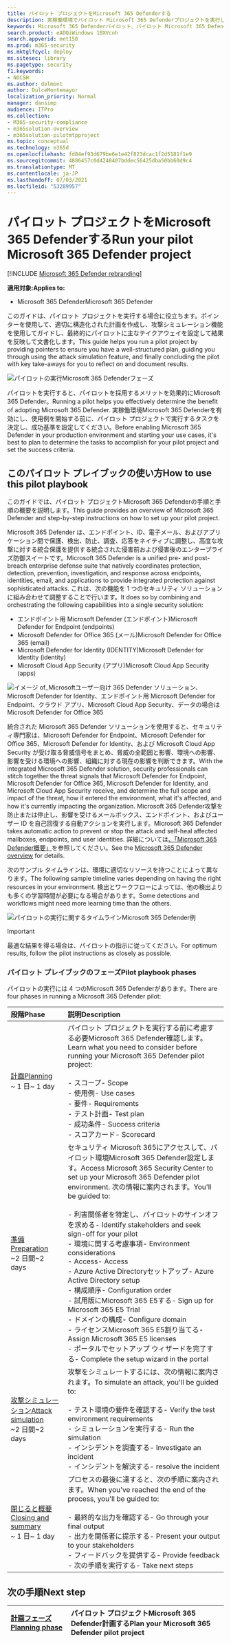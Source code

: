 ```yaml
---
title: パイロット プロジェクトをMicrosoft 365 Defenderする
description: 実稼働環境でパイロット Microsoft 365 Defenderプロジェクトを実行して、プロジェクトのメリットと導入を効果的にMicrosoft 365 Defender。
keywords: Microsoft 365 Defenderパイロット、パイロット Microsoft 365 Defender プロジェクトの実行、実稼働での Microsoft 365 Defender の評価、Microsoft 365 Defender パイロット プロジェクト、サイバーセキュリティ、高度な永続的な脅威、エンタープライズ セキュリティ、デバイス、デバイス、ID、ユーザー、データ、アプリケーション、インシデント、自動調査と修復、高度な狩猟
search.product: eADQiWindows 10XVcnh
search.appverid: met150
ms.prod: m365-security
ms.mktglfcycl: deploy
ms.sitesec: library
ms.pagetype: security
f1.keywords:
- NOCSH
ms.author: dolmont
author: DulceMontemayor
localization_priority: Normal
manager: dansimp
audience: ITPro
ms.collection:
- M365-security-compliance
- m365solution-overview
- m365solution-pilotmtpproject
ms.topic: conceptual
ms.technology: m365d
ms.openlocfilehash: fd84ef93d679be6e1e42f823dcac1f2d5181f1e9
ms.sourcegitcommit: 4886457c0d4248407bddec56425dba50bb60d9c4
ms.translationtype: MT
ms.contentlocale: ja-JP
ms.lasthandoff: 07/03/2021
ms.locfileid: "53289957"
---
```

# <a name="run-your-pilot-microsoft-365-defender-project"></a><span data-ttu-id="eed4f-104">パイロット プロジェクトをMicrosoft 365 Defenderする</span><span class="sxs-lookup"><span data-stu-id="eed4f-104">Run your pilot Microsoft 365 Defender project</span></span> 

[!INCLUDE [Microsoft 365 Defender rebranding](../includes/microsoft-defender.md)]


<span data-ttu-id="eed4f-105">**適用対象:**</span><span class="sxs-lookup"><span data-stu-id="eed4f-105">**Applies to:**</span></span>
- <span data-ttu-id="eed4f-106">Microsoft 365 Defender</span><span class="sxs-lookup"><span data-stu-id="eed4f-106">Microsoft 365 Defender</span></span>


<span data-ttu-id="eed4f-107">このガイドは、パイロット プロジェクトを実行する場合に役立ちます。ポインターを使用して、適切に構造化された計画を作成し、攻撃シミュレーション機能を使用してガイドし、最終的にパイロットに主なテイクアウェイを設定して結果を反映して文書化します。</span><span class="sxs-lookup"><span data-stu-id="eed4f-107">This guide helps you run a pilot project by providing pointers to ensure you have a well-structured plan, guiding you through using the attack simulation feature, and finally concluding the pilot with key take-aways for you to reflect on and document results.</span></span>

![パイロットの実行Microsoft 365 Defenderフェーズ](../../media/pilotphases.png)


<span data-ttu-id="eed4f-109">パイロットを実行すると、パイロットを採用するメリットを効果的にMicrosoft 365 Defender。</span><span class="sxs-lookup"><span data-stu-id="eed4f-109">Running a pilot helps you effectively determine the benefit of adopting Microsoft 365 Defender.</span></span> <span data-ttu-id="eed4f-110">実稼働環境Microsoft 365 Defenderを有効にし、使用例を開始する前に、パイロット プロジェクトで実行するタスクを決定し、成功基準を設定してください。</span><span class="sxs-lookup"><span data-stu-id="eed4f-110">Before enabling Microsoft 365 Defender in your production environment and starting your use cases, it's best to plan to determine the tasks to accomplish for your pilot project and set the success criteria.</span></span> 


## <a name="how-to-use-this-pilot-playbook"></a><span data-ttu-id="eed4f-111">このパイロット プレイブックの使い方</span><span class="sxs-lookup"><span data-stu-id="eed4f-111">How to use this pilot playbook</span></span>

<span data-ttu-id="eed4f-112">このガイドでは、パイロット プロジェクトMicrosoft 365 Defenderの手順と手順の概要を説明します。</span><span class="sxs-lookup"><span data-stu-id="eed4f-112">This guide provides an overview of Microsoft 365 Defender and step-by-step instructions on how to set up your pilot project.</span></span> 

<span data-ttu-id="eed4f-113">Microsoft 365 Defender は、エンドポイント、ID、電子メール、およびアプリケーション間で保護、検出、防止、調査、応答をネイティブに調整し、高度な攻撃に対する統合保護を提供する統合された侵害前および侵害後のエンタープライズ防御スイートです。</span><span class="sxs-lookup"><span data-stu-id="eed4f-113">Microsoft 365 Defender is a unified pre- and post-breach enterprise defense suite that natively coordinates protection, detection, prevention, investigation, and response across endpoints, identities, email, and applications to provide integrated protection against sophisticated attacks.</span></span> <span data-ttu-id="eed4f-114">これは、次の機能を 1 つのセキュリティ ソリューションに組み合わせて調整することで行います。</span><span class="sxs-lookup"><span data-stu-id="eed4f-114">It does so by combining and orchestrating the following capabilities into a single security solution:</span></span>

- <span data-ttu-id="eed4f-115">エンドポイント用 Microsoft Defender (エンドポイント)</span><span class="sxs-lookup"><span data-stu-id="eed4f-115">Microsoft Defender for Endpoint (endpoints)</span></span>
- <span data-ttu-id="eed4f-116">Microsoft Defender for Office 365 (メール)</span><span class="sxs-lookup"><span data-stu-id="eed4f-116">Microsoft Defender for Office 365 (email)</span></span>
- <span data-ttu-id="eed4f-117">Microsoft Defender for Identity (IDENTITY)</span><span class="sxs-lookup"><span data-stu-id="eed4f-117">Microsoft Defender for Identity (identity)</span></span>
- <span data-ttu-id="eed4f-118">Microsoft Cloud App Security (アプリ)</span><span class="sxs-lookup"><span data-stu-id="eed4f-118">Microsoft Cloud App Security (apps)</span></span>

![イメージ of_Microsoftユーザー向け 365 Defender ソリューション、Microsoft Defender for Identity、エンドポイント用 Microsoft Defender for Endpoint、クラウド アプリ、Microsoft Cloud App Security、データの場合は Microsoft Defender for Office 365](../../media/mtp/m365pillars.png)

<span data-ttu-id="eed4f-120">統合された Microsoft 365 Defender ソリューションを使用すると、セキュリティ専門家は、Microsoft Defender for Endpoint、Microsoft Defender for Office 365、Microsoft Defender for Identity、および Microsoft Cloud App Security が受け取る脅威信号をまとめ、脅威の全範囲と影響、環境への影響、影響を受ける環境への影響、組織に対する現在の影響を判断できます。</span><span class="sxs-lookup"><span data-stu-id="eed4f-120">With the integrated Microsoft 365 Defender solution, security professionals can stitch together the threat signals that Microsoft Defender for Endpoint, Microsoft Defender for Office 365, Microsoft Defender for Identity, and Microsoft Cloud App Security receive, and determine the full scope and impact of the threat, how it entered the environment, what it's affected, and how it's currently impacting the organization.</span></span> <span data-ttu-id="eed4f-121">Microsoft 365 Defender攻撃を防止または停止し、影響を受けるメールボックス、エンドポイント、およびユーザー ID を自己回復する自動アクションを実行します。</span><span class="sxs-lookup"><span data-stu-id="eed4f-121">Microsoft 365 Defender takes automatic action to prevent or stop the attack and self-heal affected mailboxes, endpoints, and user identities.</span></span> <span data-ttu-id="eed4f-122">詳細については[、「Microsoft 365 Defender概要」](microsoft-365-defender.md)を参照してください。</span><span class="sxs-lookup"><span data-stu-id="eed4f-122">See the [Microsoft 365 Defender overview](microsoft-365-defender.md) for details.</span></span>

<span data-ttu-id="eed4f-123">次のサンプル タイムラインは、環境に適切なリソースを持つことによって異なります。</span><span class="sxs-lookup"><span data-stu-id="eed4f-123">The following sample timeline varies depending on having the right resources in your environment.</span></span> <span data-ttu-id="eed4f-124">検出とワークフローによっては、他の検出よりも多くの学習時間が必要になる場合があります。</span><span class="sxs-lookup"><span data-stu-id="eed4f-124">Some detections and workflows might need more learning time than the others.</span></span>

![パイロットの実行に関するタイムラインMicrosoft 365 Defender例](../../media/phase-diagrams/pilot-phases.png)

> [!IMPORTANT]
> <span data-ttu-id="eed4f-126">最適な結果を得る場合は、パイロットの指示に従ってください。</span><span class="sxs-lookup"><span data-stu-id="eed4f-126">For optimum results, follow the pilot instructions as closely as possible.</span></span>

### <a name="pilot-playbook-phases"></a><span data-ttu-id="eed4f-127">パイロット プレイブックのフェーズ</span><span class="sxs-lookup"><span data-stu-id="eed4f-127">Pilot playbook phases</span></span>

<span data-ttu-id="eed4f-128">パイロットの実行には 4 つのMicrosoft 365 Defenderがあります。</span><span class="sxs-lookup"><span data-stu-id="eed4f-128">There are four phases in running a Microsoft 365 Defender pilot:</span></span>

|<span data-ttu-id="eed4f-129">段階</span><span class="sxs-lookup"><span data-stu-id="eed4f-129">Phase</span></span> | <span data-ttu-id="eed4f-130">説明</span><span class="sxs-lookup"><span data-stu-id="eed4f-130">Description</span></span> |
|:-------|:-----|
| [<span data-ttu-id="eed4f-131">計画</span><span class="sxs-lookup"><span data-stu-id="eed4f-131">Planning</span></span>](m365d-pilot-plan.md)<br> <span data-ttu-id="eed4f-132">~ 1 日</span><span class="sxs-lookup"><span data-stu-id="eed4f-132">~ 1 day</span></span>| <span data-ttu-id="eed4f-133">パイロット プロジェクトを実行する前に考慮する必要Microsoft 365 Defender確認します。</span><span class="sxs-lookup"><span data-stu-id="eed4f-133">Learn what you need to consider before running your Microsoft 365 Defender pilot project:</span></span> <br><br><span data-ttu-id="eed4f-134">- スコープ</span><span class="sxs-lookup"><span data-stu-id="eed4f-134">- Scope</span></span> <br> <span data-ttu-id="eed4f-135">- 使用例</span><span class="sxs-lookup"><span data-stu-id="eed4f-135">- Use cases</span></span> <br><span data-ttu-id="eed4f-136">- 要件</span><span class="sxs-lookup"><span data-stu-id="eed4f-136">- Requirements</span></span> <br><span data-ttu-id="eed4f-137">- テスト計画</span><span class="sxs-lookup"><span data-stu-id="eed4f-137">- Test plan</span></span> <br> <span data-ttu-id="eed4f-138">- 成功条件</span><span class="sxs-lookup"><span data-stu-id="eed4f-138">- Success criteria</span></span> <br> <span data-ttu-id="eed4f-139">- スコアカード</span><span class="sxs-lookup"><span data-stu-id="eed4f-139">- Scorecard</span></span> 
| [<span data-ttu-id="eed4f-140">準備</span><span class="sxs-lookup"><span data-stu-id="eed4f-140">Preparation</span></span>](m365d-evaluation.md) <br><span data-ttu-id="eed4f-141">~2 日間</span><span class="sxs-lookup"><span data-stu-id="eed4f-141">~2 days</span></span>|  <span data-ttu-id="eed4f-142">セキュリティ Microsoft 365にアクセスして、パイロット環境Microsoft 365 Defender設定します。</span><span class="sxs-lookup"><span data-stu-id="eed4f-142">Access Microsoft 365 Security Center to set up your Microsoft 365 Defender pilot  environment.</span></span> <span data-ttu-id="eed4f-143">次の情報に案内されます。</span><span class="sxs-lookup"><span data-stu-id="eed4f-143">You'll be guided to:</span></span><br><br><span data-ttu-id="eed4f-144">- 利害関係者を特定し、パイロットのサインオフを求める</span><span class="sxs-lookup"><span data-stu-id="eed4f-144">- Identify stakeholders and seek sign-off for your pilot</span></span> <br> <span data-ttu-id="eed4f-145">- 環境に関する考慮事項</span><span class="sxs-lookup"><span data-stu-id="eed4f-145">- Environment considerations</span></span> <br><span data-ttu-id="eed4f-146">- Access</span><span class="sxs-lookup"><span data-stu-id="eed4f-146">- Access</span></span> <br><span data-ttu-id="eed4f-147">- Azure Active Directoryセットアップ</span><span class="sxs-lookup"><span data-stu-id="eed4f-147">- Azure Active Directory setup</span></span> <br> <span data-ttu-id="eed4f-148">- 構成順序</span><span class="sxs-lookup"><span data-stu-id="eed4f-148">- Configuration order</span></span> <br> <span data-ttu-id="eed4f-149">- 試用版にMicrosoft 365 E5する</span><span class="sxs-lookup"><span data-stu-id="eed4f-149">- Sign up for Microsoft 365 E5 Trial</span></span> <br> <span data-ttu-id="eed4f-150">- ドメインの構成</span><span class="sxs-lookup"><span data-stu-id="eed4f-150">- Configure domain</span></span> <br><span data-ttu-id="eed4f-151">- ライセンスMicrosoft 365 E5割り当てる</span><span class="sxs-lookup"><span data-stu-id="eed4f-151">- Assign Microsoft 365 E5 licenses</span></span> <br> <span data-ttu-id="eed4f-152">- ポータルでセットアップ ウィザードを完了する</span><span class="sxs-lookup"><span data-stu-id="eed4f-152">- Complete the setup wizard in the portal</span></span>|
| [<span data-ttu-id="eed4f-153">攻撃シミュレーション</span><span class="sxs-lookup"><span data-stu-id="eed4f-153">Attack simulation</span></span>](m365d-pilot-simulate.md) <br><span data-ttu-id="eed4f-154">~2 日間</span><span class="sxs-lookup"><span data-stu-id="eed4f-154">~2 days</span></span>| <span data-ttu-id="eed4f-155">攻撃をシミュレートするには、次の情報に案内されます。</span><span class="sxs-lookup"><span data-stu-id="eed4f-155">To simulate an attack, you'll be guided to:</span></span><br><br><span data-ttu-id="eed4f-156">- テスト環境の要件を確認する</span><span class="sxs-lookup"><span data-stu-id="eed4f-156">- Verify the test environment requirements</span></span> <br><span data-ttu-id="eed4f-157">- シミュレーションを実行する</span><span class="sxs-lookup"><span data-stu-id="eed4f-157">-  Run the simulation</span></span> <br><span data-ttu-id="eed4f-158">- インシデントを調査する</span><span class="sxs-lookup"><span data-stu-id="eed4f-158">- Investigate an incident</span></span> <br><span data-ttu-id="eed4f-159">- インシデントを解決する</span><span class="sxs-lookup"><span data-stu-id="eed4f-159">- resolve the incident</span></span> 
| [<span data-ttu-id="eed4f-160">閉じると概要</span><span class="sxs-lookup"><span data-stu-id="eed4f-160">Closing and summary</span></span>](m365d-pilot-close.md) <br><span data-ttu-id="eed4f-161">~ 1 日</span><span class="sxs-lookup"><span data-stu-id="eed4f-161">~ 1 day</span></span>| <span data-ttu-id="eed4f-162">プロセスの最後に達すると、次の手順に案内されます。</span><span class="sxs-lookup"><span data-stu-id="eed4f-162">When you've reached the end of the process, you'll be guided to:</span></span><br><br><span data-ttu-id="eed4f-163">- 最終的な出力を確認する</span><span class="sxs-lookup"><span data-stu-id="eed4f-163">- Go through your final output</span></span><br><span data-ttu-id="eed4f-164">- 出力を関係者に提示する</span><span class="sxs-lookup"><span data-stu-id="eed4f-164">- Present your output to your stakeholders</span></span> <br><span data-ttu-id="eed4f-165">- フィードバックを提供する</span><span class="sxs-lookup"><span data-stu-id="eed4f-165">- Provide feedback</span></span> <br><span data-ttu-id="eed4f-166">- 次の手順を実行する</span><span class="sxs-lookup"><span data-stu-id="eed4f-166">- Take next steps</span></span> 

## <a name="next-step"></a><span data-ttu-id="eed4f-167">次の手順</span><span class="sxs-lookup"><span data-stu-id="eed4f-167">Next step</span></span>

|[<span data-ttu-id="eed4f-168">計画フェーズ</span><span class="sxs-lookup"><span data-stu-id="eed4f-168">Planning phase</span></span>](m365d-pilot-plan.md) | <span data-ttu-id="eed4f-169">パイロット プロジェクトMicrosoft 365 Defender計画する</span><span class="sxs-lookup"><span data-stu-id="eed4f-169">Plan your Microsoft 365 Defender pilot project</span></span> 
|:-------|:-----|
